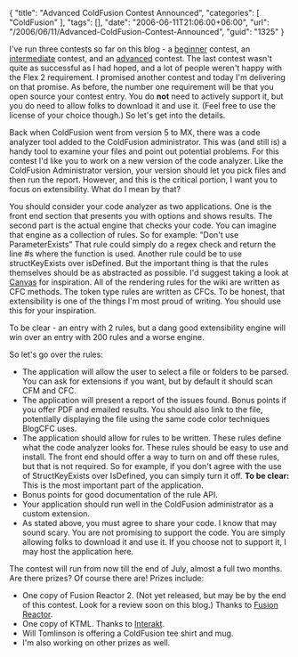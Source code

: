 {
	"title": "Advanced ColdFusion Contest Announced",
	"categories": [
		"ColdFusion"
	],
	"tags": [],
	"date": "2006-06-11T21:06:00+06:00",
	"url": "/2006/06/11/Advanced-ColdFusion-Contest-Announced",
	"guid": "1325"
}

I've run three contests so far on this blog - a <a href="http://ray.camdenfamily.com/index.cfm/2005/9/20/Contest-Shall-We-Play-a-Game">beginner</a> contest, an <a href="http://ray.camdenfamily.com/index.cfm/2005/10/30/Intermediate-ColdFusion-Contest">intermediate</a> contest, and an <a href="http://ray.camdenfamily.com/index.cfm/2006/2/22/Advanced-Contest-Announced">advanced</a> contest. The last contest wasn't quite as successful as I had hoped, and a lot of people weren't happy with the Flex 2 requirement. I promised another contest and today I'm delivering on that promise. As before, the number one requirement will be that you open source your contest entry. You do <b>not</b> need to actively support it, but you do need to allow folks to download it and use it. (Feel free to use the license of your choice though.) So let's get into the details.
<!--more-->
Back when ColdFusion went from version 5 to MX, there was a code analyzer tool added to the ColdFusion administrator. This was (and still is) a handy tool to examine your files and point out potential problems. For this contest I'd like you to work on a new version of the code analyzer. Like the ColdFusion Administrator version, your version should let you pick files and then run the report. However, and this is the critical portion, I want you to focus on extensibility. What do I mean by that? 

You should consider your code analyzer as two applications. One is the front end section that presents you with options and shows results. The second part is the actual engine that checks your code. You can imagine that engine as a collection of rules. So for example: "Don't use ParameterExists" That rule could simply do a regex check and return the line #s where the function is used. Another rule could be to use structKeyExists over isDefined. But the important thing is that the rules themselves should be as abstracted as possible. I'd suggest taking a look at <a href="http://ray.camdenfamily.com/projects/canvas">Canvas</a> for inspiration. All of the rendering rules for the wiki are written as CFC methods. The token type rules are written as CFCs. To be honest, that extensibility is one of the things I'm most proud of writing. You should use this for your inspiration.

To be clear - an entry with 2 rules, but a dang good extensibility engine will win over an entry with 200 rules and a worse engine. 

So let's go over the rules:

<ul>
<li>The application will allow the user to select a file or folders to be parsed. You can ask for extensions if you want, but by default it should scan CFM and CFC. 
<li>The application will present a report of the issues found. Bonus points if you offer PDF and emailed results. You should also link to the file, potentially displaying the file using the same code color techniques BlogCFC uses.
<li>The application should allow for rules to be written. These rules define what the code analyzer looks for. These rules should be easy to use and install. The front end should offer a way to turn on and off these rules, but that is not required. So for example, if you don't agree with the use of StructKeyExists over IsDefined, you can simply turn it off. <b>To be clear:</b> This is the most important part of the application. 
<li>Bonus points for good documentation of the rule API. 
<li>Your application should run well in the ColdFusion administrator as a custom extension.
<li>As stated above, you must agree to share your code. I know that may sound scary. You are not promising to support the code. You are simply allowing folks to download it and use it. If you choose not to support it, I may host the application here. 
</ul>

The contest will run from now till the end of July, almost a full two months. Are there prizes? Of course there are! Prizes include:

<ul>
<li>One copy of Fusion Reactor 2. (Not yet released, but may be by the end of this contest. Look for a review soon on this blog.) Thanks to <a href="http://www.fusion-reactor.com">Fusion Reactor</a>.
<li>One copy of KTML. Thanks to <a href="http://www.interaktonline.com">Interakt</a>.
<li>Will Tomlinson is offering a ColdFusion tee shirt and mug.
<li>I'm also working on other prizes as well.
</ul>